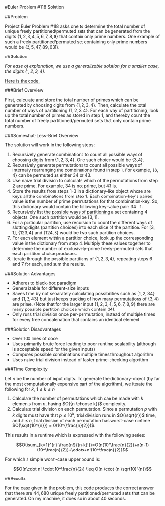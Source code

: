 #Euler Problem \#118 Solution

##Problem

[Project Euler Problem \#118](https://projecteuler.net/problem=118) asks one to determine the total number of unique freely partitioned/permuted sets that can be generated from the digits $\{1, 2, 3, 4, 5, 6, 7, 8, 9\}$ that contain only prime numbers. One example of such a freely partitioned/permuted set containing only prime numbers would be $\{2, 5, 47, 89, 631\}$.

##Solution

*For ease of explanation, we use a generalizable solution for a smaller case, the digits $\{1, 2, 3, 4\}$.*

[Here is the code.](euler118ver2.py)

###Brief Overview

First, calculate and store the total number of primes which can be generated by choosing digits from $\{1, 2, 3, 4\}$. Then, calculate the total number of ways of partitioning $\{1, 2, 3, 4\}$. For each way of partitioning, look up the total number of primes as stored in step 1, and thereby count the total number of freely partitioned/permuted sets that only contain prime numbers.

###Somewhat-Less-Brief Overview

The solution will work in the following steps:

1. Recursively generate combinations to count all possible ways of choosing digits from $\{1, 2, 3, 4\}$. One such choice would be $\{3, 4\}$.
2. Recursively generate permutations to count all possible ways of internally rearranging the combinations found in step 1. For example, $\{3, 4\}$ can be permuted as either $34$ or $43$.
3. Use naive trial division to calculate which of the permutations from step 2 are prime. For example, $34$ is not prime, but $43$ is.
4. Store the results from steps 1-3 in a dictionary-like object whose are keys all the combinations from step 1. Each combination-key's paired value is the number of prime permutations for that combination-key. So, this dictionary would contain the following key-value pair: $34:1$.
5. Recursively list [the possible ways of partitioning](https://oeis.org/A000041) a set containing 4 objects. One such partition would be $[3, 1]$.
6. For a particular partition, use recursion to count the different ways of slotting digits (partition choices) into each slice of the partition. For $[3, 1]$, $\{123, 4\}$ and $\{124, 3\}$ would be two such partition choices.
7. For each element within a partition choice, look up the corresponding value in the dictionary from step 4. Multiply these values together to determine the number of exclusively-prime freely-permuted sets that each partition choice produces.
8. Iterate through the possible partitions of $\{1, 2, 3, 4\}$, repeating steps 6 and 7 for each, and sum the results.

###Solution Advantages

* Adheres to black-box paradigm
* Generalizable for different-size inputs
* Saves time by not separately calculating possibilities such as $\{1, 2, 34\}$ and $\{1, 2, 43\}$ but just keeps tracking of how many permutations of $\{3, 4\}$ are prime. (Note that for the larger input $\{1, 2, 3, 4, 5, 6, 7, 8, 9\}$ there are many possible partition choices which contain $34$).
* Only runs trial division once per-permutation, instead of multiple times for every free concatenation that contains an identical element

###Solution Disadvantages

* Over 100 lines of code
* Uses primarily brute force leading to poor runtime scalability (although is acceptable speed for the given inputs)
* Computes possible combinations multiple times throughout algorithm
* Uses naive trial division instead of faster prime-checking algorithm

###Time Complexity

Let $n$ be the number of input digits. To generate the dictionary-object (by far the most computationally expensive part of the algorithm), we iterate the following for $k$, $1 \leq k \leq n$:

1. Calculate the number of permutations which can be made with $k$ elements from $n$, having $O({n \choose k})$ complexity.
2. Calculate trial division on each permutation. Since a permutation $p$ with $k$ digits must have that $p \leq 10^{k}$, trial division runs in $O(\sqrt{n})$ time, and $k \leq n$, trial division of each permutation has worst-case runtime $O(\sqrt{10^{n}}) = O(10^{\frac{n}{2}})$.

This results in a runtime which is expressed with the following series:

$$O(\sum_{k=1}^{n} \frac{n!}{(n-k)!})=O(n(10^\frac{n}{2})+n(n-1)(10^\frac{n}{2})+\cdots+n!(10^\frac{n}{2})$$

For which a simple worst-case upper bound is:

$$O(n\cdot n! \cdot 10^\frac{n}{2}) \leq O(n \cdot (n \sqrt10)^{n})$$

##Results

For the case given in the problem, this code produces the correct answer that there are $44,680$ unique freely partitioned/permuted sets that can be generated. On my machine, it does so in about 40 seconds.
